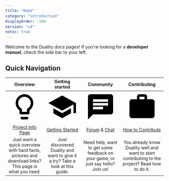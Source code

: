 ```yaml
---
title: "Home"
category: "introduction"
displayOrder: -100
version: "v4"
notoc: true
---
```


Welcome to the Duality docs pages! If you're looking for a **developer manual**, check the side bar to your left. 

## Quick Navigation

| Overview | Getting started | Community | Contributing |
|:--------:|:---------------:|:---------:|:------------:|
| ![](../img/Misc/lightbulb.png) | ![](../img/Misc/school.png) | ![](../img/Misc/chat.png) | ![](../img/Misc/work.png) |
| [Project Info Page](https://www.duality2d.net/) | [Getting Started](getting-started) | [Forum](https://forum.duality2d.net/) & [Chat](https://chat.duality2d.net/) | [How to Contribute](how-to-contribute) |
| Just want a quick overview with hard facts, pictures and download links? This page is what you need. | Just discovered Duality and want to give it a try? Take a look at this guide. | Need help, want to get some feedback on your game, or just say hello? Join us! | You already know Duality well and want to start contributing to the project? Read how to do it. |

